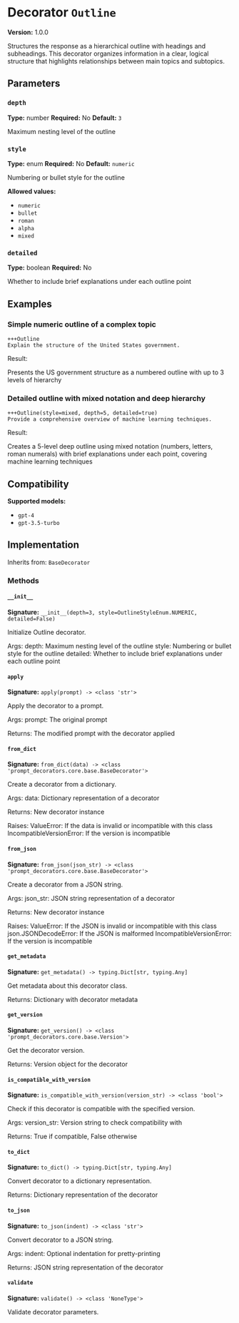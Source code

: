 # Decorator `Outline`

**Version:** 1.0.0

Structures the response as a hierarchical outline with headings and subheadings. This decorator organizes information in a clear, logical structure that highlights relationships between main topics and subtopics.

## Parameters

### `depth`

**Type:** number
**Required:** No
**Default:** `3`

Maximum nesting level of the outline

### `style`

**Type:** enum
**Required:** No
**Default:** `numeric`

Numbering or bullet style for the outline

**Allowed values:**

- `numeric`
- `bullet`
- `roman`
- `alpha`
- `mixed`

### `detailed`

**Type:** boolean
**Required:** No

Whether to include brief explanations under each outline point

## Examples

### Simple numeric outline of a complex topic

```
+++Outline
Explain the structure of the United States government.
```

Result:

Presents the US government structure as a numbered outline with up to 3 levels of hierarchy

### Detailed outline with mixed notation and deep hierarchy

```
+++Outline(style=mixed, depth=5, detailed=true)
Provide a comprehensive overview of machine learning techniques.
```

Result:

Creates a 5-level deep outline using mixed notation (numbers, letters, roman numerals) with brief explanations under each point, covering machine learning techniques

## Compatibility

**Supported models:**

- `gpt-4`
- `gpt-3.5-turbo`

## Implementation

Inherits from: `BaseDecorator`

### Methods

#### `__init__`

**Signature:** `__init__(depth=3, style=OutlineStyleEnum.NUMERIC, detailed=False)`

Initialize Outline decorator.

Args:
    depth: Maximum nesting level of the outline
    style: Numbering or bullet style for the outline
    detailed: Whether to include brief explanations under each outline point

#### `apply`

**Signature:** `apply(prompt) -> <class 'str'>`

Apply the decorator to a prompt.

Args:
    prompt: The original prompt

Returns:
    The modified prompt with the decorator applied

#### `from_dict`

**Signature:** `from_dict(data) -> <class 'prompt_decorators.core.base.BaseDecorator'>`

Create a decorator from a dictionary.

Args:
    data: Dictionary representation of a decorator

Returns:
    New decorator instance

Raises:
    ValueError: If the data is invalid or incompatible with this class
    IncompatibleVersionError: If the version is incompatible

#### `from_json`

**Signature:** `from_json(json_str) -> <class 'prompt_decorators.core.base.BaseDecorator'>`

Create a decorator from a JSON string.

Args:
    json_str: JSON string representation of a decorator

Returns:
    New decorator instance

Raises:
    ValueError: If the JSON is invalid or incompatible with this class
    json.JSONDecodeError: If the JSON is malformed
    IncompatibleVersionError: If the version is incompatible

#### `get_metadata`

**Signature:** `get_metadata() -> typing.Dict[str, typing.Any]`

Get metadata about this decorator class.

Returns:
    Dictionary with decorator metadata

#### `get_version`

**Signature:** `get_version() -> <class 'prompt_decorators.core.base.Version'>`

Get the decorator version.

Returns:
    Version object for the decorator

#### `is_compatible_with_version`

**Signature:** `is_compatible_with_version(version_str) -> <class 'bool'>`

Check if this decorator is compatible with the specified version.

Args:
    version_str: Version string to check compatibility with

Returns:
    True if compatible, False otherwise

#### `to_dict`

**Signature:** `to_dict() -> typing.Dict[str, typing.Any]`

Convert decorator to a dictionary representation.

Returns:
    Dictionary representation of the decorator

#### `to_json`

**Signature:** `to_json(indent) -> <class 'str'>`

Convert decorator to a JSON string.

Args:
    indent: Optional indentation for pretty-printing

Returns:
    JSON string representation of the decorator

#### `validate`

**Signature:** `validate() -> <class 'NoneType'>`

Validate decorator parameters.
